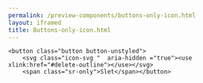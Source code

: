 ```yaml
--- 
permalink: /preview-components/buttons-only-icon.html
layout: iframed 
title: Buttons-only-icon.html
---
```

<div class="container py-8">

    <button class="button button-unstyled">
        <svg class="icon-svg "  aria-hidden ="true"><use xlink:href="#delete-outline"></use></svg>
        <span class="sr-only">Slet</span></button>

</div>